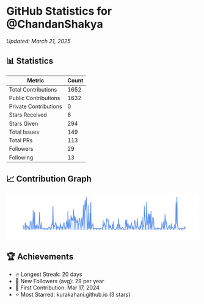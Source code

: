 # GitHub Statistics for @ChandanShakya
*Updated: March 21, 2025*

## 📊 Statistics
| Metric | Count |
|--------|--------|
| Total Contributions | 1652 |
| Public Contributions | 1632 |
| Private Contributions | 0 |
| Stars Received | 6 |
| Stars Given | 294 |
| Total Issues | 149 |
| Total PRs | 113 |
| Followers | 29 |
| Following | 13 |

## 📈 Contribution Graph

![Contribution Graph](./contribution_graph.png)

## 🏆 Achievements

- 🔥 Longest Streak: 20 days
- 👥 New Followers (avg): 29 per year
- 📅 First Contribution: Mar 17, 2024
- ⭐ Most Starred: kurakahani.github.io (3 stars)
